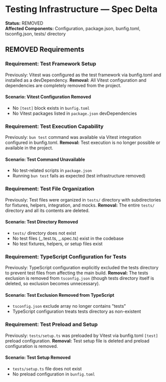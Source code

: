 # Testing Infrastructure — Spec Delta

**Status:** REMOVED  
**Affected Components:** Configuration, package.json, bunfig.toml, tsconfig.json, tests/ directory

## REMOVED Requirements

### Requirement: Test Framework Setup

Previously: Vitest was configured as the test framework via bunfig.toml and installed as a devDependency.
**Removal:** All Vitest configuration and dependencies are completely removed from the project.

#### Scenario: Vitest Configuration Removed

- No `[test]` block exists in `bunfig.toml`
- No Vitest packages listed in `package.json` devDependencies

### Requirement: Test Execution Capability

Previously: `bun test` command was available via Vitest integration configured in bunfig.toml.
**Removal:** Test execution is no longer possible or available in the project.

#### Scenario: Test Command Unavailable

- No test-related scripts in `package.json`
- Running `bun test` fails as expected (test infrastructure removed)

### Requirement: Test File Organization

Previously: Test files were organized in `tests/` directory with subdirectories for fixtures, helpers, integration, and mocks.
**Removal:** The entire `tests/` directory and all its contents are deleted.

#### Scenario: Test Directory Removed

- `tests/` directory does not exist
- No test files (_.test.ts, _.spec.ts) exist in the codebase
- No test fixtures, helpers, or setup files exist

### Requirement: TypeScript Configuration for Tests

Previously: TypeScript configuration explicitly excluded the tests directory to prevent test files from affecting the main build.
**Removal:** The tests exclusion is removed from `tsconfig.json` (though tests directory itself is deleted, so exclusion becomes unnecessary).

#### Scenario: Test Exclusion Removed from TypeScript

- `tsconfig.json` exclude array no longer contains "tests"
- TypeScript configuration treats tests directory as non-existent

### Requirement: Test Preload and Setup

Previously: `tests/setup.ts` was preloaded by Vitest via bunfig.toml `[test]` preload configuration.
**Removal:** Test setup file is deleted and preload configuration is removed.

#### Scenario: Test Setup Removed

- `tests/setup.ts` file does not exist
- No preload configuration in `bunfig.toml`
